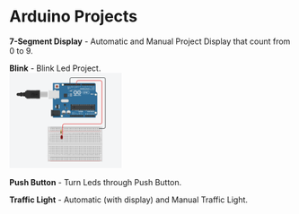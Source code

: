 # Arduino Projects

**7-Segment Display** - Automatic and Manual Project Display that count from 0 to 9.

**Blink** - Blink Led Project.  
<img src = "Blink/Blink Led.PNG" width=200>

**Push Button** - Turn Leds through Push Button.

**Traffic Light** - Automatic (with display) and Manual Traffic Light.
